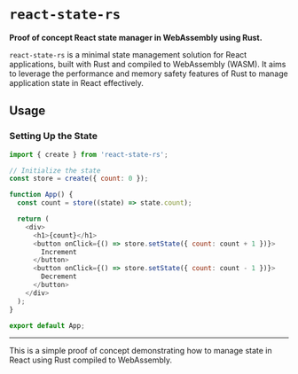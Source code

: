 # `react-state-rs`

**Proof of concept React state manager in WebAssembly using Rust.**

`react-state-rs` is a minimal state management solution for React applications, built with Rust and compiled to WebAssembly (WASM). It aims to leverage the performance and memory safety features of Rust to manage application state in React effectively.

## Usage

### Setting Up the State

```javascript
import { create } from 'react-state-rs';

// Initialize the state
const store = create({ count: 0 });

function App() {
  const count = store((state) => state.count);

  return (
    <div>
      <h1>{count}</h1>
      <button onClick={() => store.setState({ count: count + 1 })}>
        Increment
      </button>
      <button onClick={() => store.setState({ count: count - 1 })}>
        Decrement
      </button>
    </div>
  );
}

export default App;
```

--- 

This is a simple proof of concept demonstrating how to manage state in React using Rust compiled to WebAssembly.